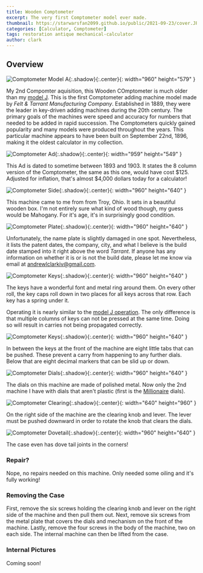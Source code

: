 ```yaml
---
title: Wooden Comptometer
excerpt: The very first Comptometer model ever made.
thumbnail: https://starwarsfan2099.github.io/public/2021-09-23/cover.JPG
categories: [Calculator, Comptometer]
tags: restoration antique mechanical-calculator
author: clark
---
```


## Overview 


![Comptometer Model A](https://starwarsfan2099.github.io/public/2021-09-23/main.JPG){:.shadow}{:.center}{: width="960" height="579" }


My 2nd Compomter aquisition, this Wooden COmptometer is much older than my [model J](https://starwarsfan2099.github.io/2021/02/09/comptometer-model-j.html). This is the first Comptometer adding machine model made by *Felt & Tarrant Manufacturing Company*. Established in 1889, they were the leader in key-driven adding machines during the 20th century. The primary goals of the machines were speed and accuracy for numbers that needed to be added in rapid succession. The Comptometers quickly gained popularity and many models were produced throughout the years. This particular machine appears to have been built on September 22nd, 1896, making it the oldest calculator in my collection.


![Comptometer Ad](https://starwarsfan2099.github.io/public/2021-09-23/ad.jpg){:.shadow}{:.center}{: width="959" height="549" }


This Ad is dated to sometime between 1893 and 1903. It states the 8 column version of the Comptometer, the same as this one, would have cost $125. Adjusted for inflation, that's almost $4,000 dollars today for a calculator!


![Comptometer Side](https://starwarsfan2099.github.io/public/2021-09-23/side.JPG){:.shadow}{:.center}{: width="960" height="640" }


This machine came to me from from Troy, Ohio. It sets in a beautiful wooden box. I'm not entirely sure what kind of wood though, my guess would be Mahogany. For it's age, it's in surprisingly good condition. 


![Comptometer Plate](https://starwarsfan2099.github.io/public/2021-09-23/plate.JPG){:.shadow}{:.center}{: width="960" height="640" }


Unfortunately, the name plate is slightly damaged in one spot. Nevertheless, it lists the patent dates, the company, city, and what I believe is the build date stamped into it right above the word *Tarrant*. If anyone has any information on whether it is or is not the build date, please let me know via email at [andrewlclarkiv@gmail.com](mailto:andrewlclarkiv@gmail.com). 


![Comptometer Keys](https://starwarsfan2099.github.io/public/2021-09-23/keys.JPG){:.shadow}{:.center}{: width="960" height="640" }


The keys have a wonderful font and metal ring around them. On every other roll, the key caps roll down in two places for all keys across that row. Each key has a spring under it. 

Operating it is nearly similar to the [model J operation](https://starwarsfan2099.github.io/2021/02/09/comptometer-model-j.html#operation). The only difference is that multiple columns of keys can not be pressed at the same time. Doing so will result in carries not being propagated correctly. 


![Comptometer Keys](https://starwarsfan2099.github.io/public/2021-09-23/front.JPG){:.shadow}{:.center}{: width="960" height="640" }


In between the keys at the front of the machine are eight little tabs that can be pushed. These prevent a carry from happening to any further dials. Below that are eight decimal markers that can be slid up or down. 


![Comptometer Dials](https://starwarsfan2099.github.io/public/2021-09-23/dial.JPG){:.shadow}{:.center}{: width="960" height="640" }


The dials on this machine are made of polished metal. Now only the 2nd machine I have with dials that aren't plastic (first is the [Millionaire](https://starwarsfan2099.github.io/2021/02/23/millionaire-calculator.html) dials). 


![Comptometer Clearing](https://starwarsfan2099.github.io/public/2021-09-23/clear.JPG){:.shadow}{:.center}{: width="640" height="960" }


On the right side of the machine are the clearing knob and lever. The lever must be pushed downward in order to rotate the knob that clears the dials.


![Comptometer Dovetail](https://starwarsfan2099.github.io/public/2021-09-23/dove_tail.JPG){:.shadow}{:.center}{: width="960" height="640" }


The case even has dove tail joints in the corners! 

### Repair?

Nope, no repairs needed on this machine. Only needed some oiling and it's fully working!

### Removing the Case

First, remove the six screws holding the clearing knob and lever on the right side of the machine and then pull them out. Next, remove six screws from the metal plate that covers the dials and mechanism on the front of the machine. Lastly, remove the four screws in the body of the machine, two on each side. The internal machine can then be lifted from the case. 

### Internal Pictures

Coming soon!